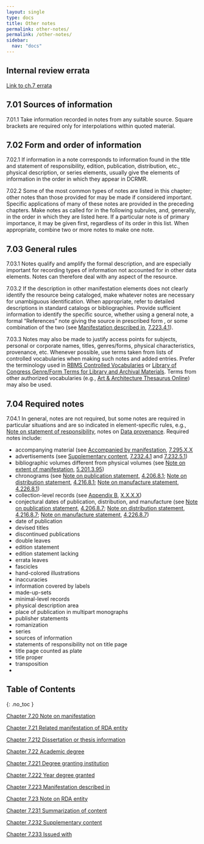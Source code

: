 ```yaml
---
layout: single
type: docs
title: Other notes
permalink: other-notes/
permalink: /other-notes/
sidebar:
  nav: "docs"
---
```


## Internal review errata

[Link to ch.7 errata](https://docs.google.com/document/d/1O-4HOsrSwNPkw28P9J9SWmJv0cwGZ0DGGSfXrEWaaO0/edit)

## 7.01 Sources of information 

<a name="7.01.1">7.01.1</a> Take information recorded in notes from any suitable source. Square brackets are required only for interpolations within quoted material.

## 7.02 Form and order of information

<a name="7.02.1">7.02.1</a> If information in a note corresponds to information found in the title and statement of responsibility, edition, publication, distribution, etc., physical description, or series elements, usually give the elements of information in the order in which they appear in DCRMR.

<a name="7.02.2">7.02.2</a> Some of the most common types of notes are listed in this chapter; other notes than those provided for may be made if considered important. Specific applications of many of these notes are provided in the preceding chapters. Make notes as called for in the following subrules, and, generally, in the order in which they are listed here. If a particular note is of primary importance, it may be given first, regardless of its order in this list. When appropriate, combine two or more notes to make one note.

## 7.03 General rules

<a name="7.03.1">7.03.1</a> Notes qualify and amplify the formal description, and are especially important for recording types of information not accounted for in other data elements. Notes can therefore deal with any aspect of the resource.

<a name="7.03.2">7.03.2</a> If the description in other manifestation elements does not clearly identify the resource being cataloged, make whatever notes are necessary for unambiguous identification. When appropriate, refer to detailed descriptions in standard catalogs or bibliographies. Provide sufficient information to identify the specific source, whether using a general note, a formal “References” note giving the source in prescribed form , or some combination of the two (see [Manifestation described in](/DCRMR/other-notes/Manifestation-described-in/), [7.223.4.1](/DCRMR/other-notes/Manifestation-described-in/#7.223.4.1)).

<a name="7.03.3">7.03.3</a> Notes may also be made to justify access points for subjects, personal or corporate names, titles, genres/forms, physical characteristics, provenance, etc. Whenever possible, use terms taken from lists of controlled vocabularies when making such notes and added entries. Prefer the terminology used in [RBMS Controlled Vocabularies](http://rbms.info/vocabularies/index.shtml{:target="_blank"}) or [Library of Congress Genre/Form Terms for Library and Archival Materials](https://id.loc.gov/authorities/genreForms.html{:target="_blank"}). Terms from other authorized vocabularies (e.g., [Art & Architecture Thesaurus Online](https://www.getty.edu/research/tools/vocabularies/aat/{:target="_blank"})) may also be used.

## 7.04 Required notes

<a name="7.04.1">7.04.1</a> In general, notes are not required, but some notes are required in particular situations and are so indicated in element-specific rules, e.g., [Note on statement of responsibility](/DCRMR/sor/Note-on-statement-of-responsibility/), notes on [Data provenance](/DCRMR/general-rules/Data-provenance/).  Required notes include:

+ accompanying material (see [Accompanied by manifestation](/DCRMR/other-notes/Accompanied-by-manifestation), [7.295.X.X](/DCRMR/other-notes/Accompanied-by-manifestation#7.295.X.X)  
+ advertisements (see [Supplementary content](/DCRMR/other-notes/Supplementary-content/), [7.232.4.1](/DCRMR/other-notes/Supplementary-content/#7.232.4.1) and [7.232.5.1](/DCRMR/other-notes/Supplementary-content/#7.232.5.1))
+ bibliographic volumes different from physical volumes (see [Note on extent of manifestation](/DCRMR/phys-desc/Note-on-extent-of-manifestation/), [5.201.3.95](/DCRMR/phys-desc/Note-on-extent-of-manifestation/#5.201.3.95))  
+ chronograms (see [Note on publication statement](/DCRMR/ppdm/Note-on-publication-statement/), [4.206.8.1](/DCRMR/ppdm/Note-on-publication-statement/#4.206.8.1); [Note on distribution statement](/DCRMR/ppdm/Note-on-distribution-statement/), [4.216.8.1](/DCRMR/ppdm/Note-on-distribution-statement/#4.216.8.1); [Note on manufacture statement](/DCRMR/ppdm/Note-on-manufacture-statement/), [4.226.8.1](/DCRMR/ppdm/Note-on-manufacture-statement/#4.226.8.1))   
+ collection-level records (see [Appendix B](/DCRMR/appendices/Appendix-b/), [X.X.X.X](/DCRMR/appendices/Appendix-b/#X.X.X.X))   
+ conjectural dates of publication, distribution, and manufacture (see [Note on publication statement](/DCRMR/ppdm/Note-on-publication-statement/), [4.206.8.7](/DCRMR/ppdm/Note-on-publication-statement/#4.206.8.7); [Note on distribution statement](/DCRMR/ppdm/Note-on-distribution-statement/), [4.216.8.7](/DCRMR/ppdm/Note-on-distribution-statement/#4.216.8.7); [Note on manufacture statement](/DCRMR/ppdm/Note-on-manufacture-statement/), [4.226.8.7](/DCRMR/ppdm/Note-on-manufacture-statement/#4.226.8.7))
+ date of publication  
+ devised titles  
+ discontinued publications  
+ double leaves  
+ edition statement  
+ edition statement lacking  
+ errata leaves  
+ fascicles  
+ hand-colored illustrations  
+ inaccuracies  
+ information covered by labels
+ made-up-sets
+ minimal-level records
+ physical description area
+ place of publication in multipart monographs
+ publisher statements
+ romanization
+ series
+ sources of information
+ statements of responsibility not on title page
+ title page counted as plate
+ title proper
+ transposition
+ 

## Table of Contents
{: .no_toc }

[Chapter 7.20 Note on manifestation](/DCRMR/other-notes/Note-on-manifestation/)

[Chapter 7.21 Related manifestation of RDA entity](/DCRMR/other-notes/Related-manifestation-of-RDA-entity/)

[Chapter 7.212 Dissertation or thesis information](/DCRMR/other-notes/Dissertation-or-thesis-information/)

[Chapter 7.22 Academic degree](/DCRMR/other-notes/Academic-degree/)

[Chapter 7.221 Degree granting institution](/DCRMR/other-notes/Degree-granting-institution/)

[Chapter 7.222 Year degree granted](/DCRMR/other-notes/Year-degree-granted/)

[Chapter 7.223 Manifestation described in](/DCRMR/other-notes/Manifestation-described-in/)

[Chapter 7.23 Note on RDA entity](/DCRMR/other-notes/Note-on-RDA-entity/)

[Chapter 7.231 Summarization of content](/DCRMR/other-notes/Summarization-of-content/)

[Chapter 7.232 Supplementary content](/DCRMR/other-notes/Supplementary-content/)

[Chapter 7.233 Issued with](/DCRMR/other-notes/Issued-with/)
